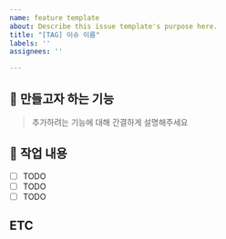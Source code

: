 ```yaml
---
name: feature template
about: Describe this issue template's purpose here.
title: "[TAG] 이슈 이름"
labels: ''
assignees: ''

---
```


##  :seedling: 만들고자 하는 기능

> 추가하려는 기능에 대해 간결하게 설명해주세요

## :seedling: 작업 내용

- [ ] TODO
- [ ] TODO
- [ ] TODO

## ETC
